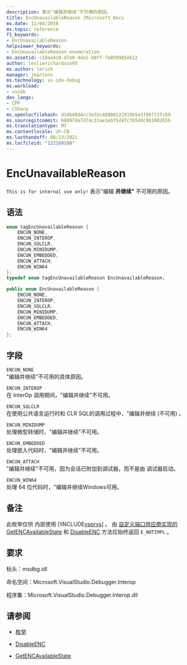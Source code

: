 ```yaml
---
description: 表示"编辑并继续"不可用的原因。
title: EncUnavailableReason |Microsoft Docs
ms.date: 11/04/2016
ms.topic: reference
f1_keywords:
- EncUnavailableReason
helpviewer_keywords:
- EncUnavailableReason enumeration
ms.assetid: c10aa4c0-d7e0-4de1-b8ff-7e050985eb12
author: leslierichardson95
ms.author: lerich
manager: jmartens
ms.technology: vs-ide-debug
ms.workload:
- vssdk
dev_langs:
- CPP
- CSharp
ms.openlocfilehash: d14b48d4cc3e32c48886222919b5e1f80f72fc69
ms.sourcegitcommit: 68897da7d74c31ae1ebf5d47c7b5ddc9b108265b
ms.translationtype: MT
ms.contentlocale: zh-CN
ms.lasthandoff: 08/13/2021
ms.locfileid: "122160188"
---
```

# <a name="encunavailablereason"></a>EncUnavailableReason
`This is for internal use only!` 表示"编辑 **并继续"** 不可用的原因。

## <a name="syntax"></a>语法

```cpp
enum tagEncUnavailableReason {
    ENCUN_NONE,
    ENCUN_INTEROP,
    ENCUN_SQLCLR,
    ENCUN_MINIDUMP,
    ENCUN_EMBEDDED,
    ENCUN_ATTACH,
    ENCUN_WIN64
};
typedef enum tagEncUnavailableReason EncUnavailableReason;
```

```csharp
public enum EncUnavailableReason {
    ENCUN_NONE,
    ENCUN_INTEROP,
    ENCUN_SQLCLR,
    ENCUN_MINIDUMP,
    ENCUN_EMBEDDED,
    ENCUN_ATTACH,
    ENCUN_WIN64
};
```

## <a name="fields"></a>字段
`ENCUN_NONE`\
"编辑并继续"不可用的具体原因。

`ENCUN_INTEROP`\
在 InterOp 调用期间，"编辑并继续"不可用。

`ENCUN_SQLCLR`\
在使用公共语言运行时和 CLR SQL的调用过程中，"编辑并继续 (不可用) 。

`ENCUN_MINIDUMP`\
处理微型转储时，"编辑并继续"不可用。

`ENCUN_EMBEDDED`\
处理嵌入代码时，"编辑并继续"不可用。

`ENCUN_ATTACH`\
"编辑并继续"不可用，因为会话已附加到调试器，而不是由 调试器启动。

`ENCUN_WIN64`\
处理 64 位代码时，"编辑并继续Windows可用。

## <a name="remarks"></a>备注
此枚举仅供 内部使用 [!INCLUDE[vsprvs](../../../code-quality/includes/vsprvs_md.md)] 。 由 [自定义端口供应商实现的 GetENCAvailableState](../../../extensibility/debugger/reference/idebugprocess3-getencavailablestate.md) 和 [DisableENC](../../../extensibility/debugger/reference/idebugprocess3-disableenc.md) 方法应始终返回 `E_NOTIMPL` 。

## <a name="requirements"></a>要求
标头：msdbg.idl

命名空间：Microsoft.VisualStudio.Debugger.Interop

程序集：Microsoft.VisualStudio.Debugger.Interop.dll

## <a name="see-also"></a>请参阅
- [枚举](../../../extensibility/debugger/reference/enumerations-visual-studio-debugging.md)

- [DisableENC](../../../extensibility/debugger/reference/idebugprocess3-disableenc.md)

- [GetENCAvailableState](../../../extensibility/debugger/reference/idebugprocess3-getencavailablestate.md)
